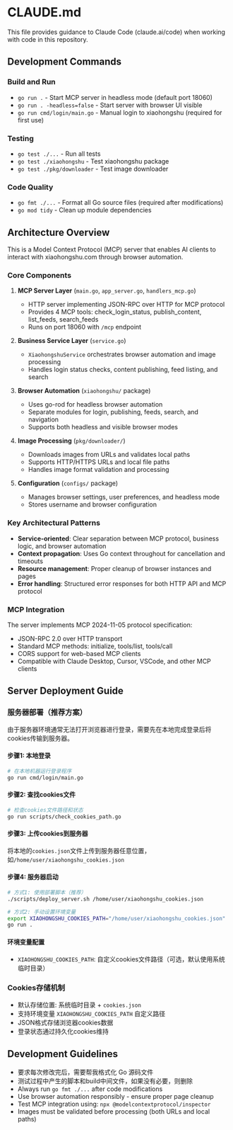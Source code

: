 # CLAUDE.md

This file provides guidance to Claude Code (claude.ai/code) when working with code in this repository.

## Development Commands

### Build and Run
- `go run .` - Start MCP server in headless mode (default port 18060)
- `go run . -headless=false` - Start server with browser UI visible
- `go run cmd/login/main.go` - Manual login to xiaohongshu (required for first use)

### Testing
- `go test ./...` - Run all tests
- `go test ./xiaohongshu` - Test xiaohongshu package
- `go test ./pkg/downloader` - Test image downloader

### Code Quality
- `go fmt ./...` - Format all Go source files (required after modifications)
- `go mod tidy` - Clean up module dependencies

## Architecture Overview

This is a Model Context Protocol (MCP) server that enables AI clients to interact with xiaohongshu.com through browser automation.

### Core Components

1. **MCP Server Layer** (`main.go`, `app_server.go`, `handlers_mcp.go`)
   - HTTP server implementing JSON-RPC over HTTP for MCP protocol
   - Provides 4 MCP tools: check_login_status, publish_content, list_feeds, search_feeds
   - Runs on port 18060 with `/mcp` endpoint

2. **Business Service Layer** (`service.go`)
   - `XiaohongshuService` orchestrates browser automation and image processing
   - Handles login status checks, content publishing, feed listing, and search

3. **Browser Automation** (`xiaohongshu/` package)
   - Uses go-rod for headless browser automation
   - Separate modules for login, publishing, feeds, search, and navigation
   - Supports both headless and visible browser modes

4. **Image Processing** (`pkg/downloader/`)
   - Downloads images from URLs and validates local paths
   - Supports HTTP/HTTPS URLs and local file paths
   - Handles image format validation and processing

5. **Configuration** (`configs/` package)
   - Manages browser settings, user preferences, and headless mode
   - Stores username and browser configuration

### Key Architectural Patterns

- **Service-oriented**: Clear separation between MCP protocol, business logic, and browser automation
- **Context propagation**: Uses Go context throughout for cancellation and timeouts
- **Resource management**: Proper cleanup of browser instances and pages
- **Error handling**: Structured error responses for both HTTP API and MCP protocol

### MCP Integration

The server implements MCP 2024-11-05 protocol specification:
- JSON-RPC 2.0 over HTTP transport
- Standard MCP methods: initialize, tools/list, tools/call
- CORS support for web-based MCP clients
- Compatible with Claude Desktop, Cursor, VSCode, and other MCP clients

## Server Deployment Guide

### 服务器部署（推荐方案）

由于服务器环境通常无法打开浏览器进行登录，需要先在本地完成登录后将cookies传输到服务器。

#### 步骤1: 本地登录
```bash
# 在本地机器运行登录程序
go run cmd/login/main.go
```

#### 步骤2: 查找cookies文件
```bash
# 检查cookies文件路径和状态
go run scripts/check_cookies_path.go
```

#### 步骤3: 上传cookies到服务器
将本地的`cookies.json`文件上传到服务器任意位置，如`/home/user/xiaohongshu_cookies.json`

#### 步骤4: 服务器启动
```bash
# 方式1: 使用部署脚本（推荐）
./scripts/deploy_server.sh /home/user/xiaohongshu_cookies.json

# 方式2: 手动设置环境变量
export XIAOHONGSHU_COOKIES_PATH="/home/user/xiaohongshu_cookies.json"
go run .
```

#### 环境变量配置
- `XIAOHONGSHU_COOKIES_PATH`: 自定义cookies文件路径（可选，默认使用系统临时目录）

### Cookies存储机制
- 默认存储位置: 系统临时目录 + `cookies.json`
- 支持环境变量 `XIAOHONGSHU_COOKIES_PATH` 自定义路径
- JSON格式存储浏览器cookies数据
- 登录状态通过持久化cookies维持

## Development Guidelines

- 要求每次修改完后，需要帮我格式化 Go 源码文件
- 测试过程中产生的脚本和build中间文件，如果没有必要，则删除
- Always run `go fmt ./...` after code modifications
- Use browser automation responsibly - ensure proper page cleanup
- Test MCP integration using: `npx @modelcontextprotocol/inspector`
- Images must be validated before processing (both URLs and local paths)